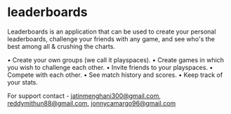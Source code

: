 # leaderboards

Leaderboards is an application that can be used to create your personal leaderboards, challenge your friends with any game, and see who's the best among all & crushing the charts. 

• Create your own groups (we call it playspaces).
• Create games in which you wish to challenge each other.
• Invite friends to your playspaces.
• Compete with each other.
• See match history and scores.
• Keep track of your stats.

For support contact - jatinmenghani300@gmail.com, reddymithun88@gmail.com, jonnycamargo96@gmail.com 
